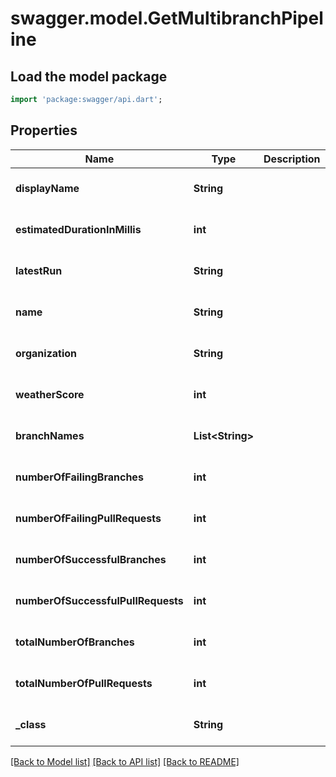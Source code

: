 # swagger.model.GetMultibranchPipeline

## Load the model package
```dart
import 'package:swagger/api.dart';
```

## Properties
Name | Type | Description | Notes
------------ | ------------- | ------------- | -------------
**displayName** | **String** |  | [optional] [default to null]
**estimatedDurationInMillis** | **int** |  | [optional] [default to null]
**latestRun** | **String** |  | [optional] [default to null]
**name** | **String** |  | [optional] [default to null]
**organization** | **String** |  | [optional] [default to null]
**weatherScore** | **int** |  | [optional] [default to null]
**branchNames** | **List&lt;String&gt;** |  | [optional] [default to []]
**numberOfFailingBranches** | **int** |  | [optional] [default to null]
**numberOfFailingPullRequests** | **int** |  | [optional] [default to null]
**numberOfSuccessfulBranches** | **int** |  | [optional] [default to null]
**numberOfSuccessfulPullRequests** | **int** |  | [optional] [default to null]
**totalNumberOfBranches** | **int** |  | [optional] [default to null]
**totalNumberOfPullRequests** | **int** |  | [optional] [default to null]
**_class** | **String** |  | [optional] [default to null]

[[Back to Model list]](../README.md#documentation-for-models) [[Back to API list]](../README.md#documentation-for-api-endpoints) [[Back to README]](../README.md)


